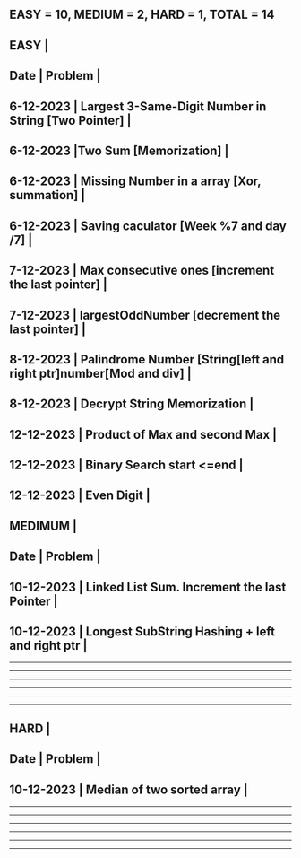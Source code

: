 EASY = 10, MEDIUM = 2, HARD = 1, TOTAL = 14
---------------------------------------------------------------------------------
EASY																			|
---------------------------------------------------------------------------------
Date		|		 Problem													|
---------------------------------------------------------------------------------
6-12-2023	| Largest 3-Same-Digit Number in String	[Two Pointer]				|
---------------------------------------------------------------------------------
6-12-2023	|Two Sum [Memorization]												|
---------------------------------------------------------------------------------
6-12-2023	| Missing Number in a array [Xor, summation]						|
---------------------------------------------------------------------------------
6-12-2023	| Saving caculator [Week %7 and day /7]								|
---------------------------------------------------------------------------------
7-12-2023	| Max consecutive ones [increment the last pointer]					|
---------------------------------------------------------------------------------
7-12-2023	| largestOddNumber [decrement the last pointer]						|
---------------------------------------------------------------------------------
8-12-2023	| Palindrome Number [String[left and right ptr]number[Mod and div]  |
---------------------------------------------------------------------------------
8-12-2023	| Decrypt String Memorization										|
---------------------------------------------------------------------------------
12-12-2023	| Product of Max and second Max										|
---------------------------------------------------------------------------------
12-12-2023	| Binary Search start <=end											|
---------------------------------------------------------------------------------
12-12-2023	| Even Digit														|
---------------------------------------------------------------------------------
MEDIMUM																			|
---------------------------------------------------------------------------------
Date		|		 Problem													|
---------------------------------------------------------------------------------
10-12-2023	| Linked List Sum. Increment the last Pointer					    |
---------------------------------------------------------------------------------
10-12-2023	| Longest SubString Hashing + left and right ptr					|
---------------------------------------------------------------------------------

---------------------------------------------------------------------------------

---------------------------------------------------------------------------------

---------------------------------------------------------------------------------

---------------------------------------------------------------------------------

---------------------------------------------------------------------------------
---------------------------------------------------------------------------------
HARD																			|
---------------------------------------------------------------------------------
Date		|		 Problem													|
---------------------------------------------------------------------------------
10-12-2023	| Median of two sorted array									    |
---------------------------------------------------------------------------------

---------------------------------------------------------------------------------

---------------------------------------------------------------------------------

---------------------------------------------------------------------------------

---------------------------------------------------------------------------------

---------------------------------------------------------------------------------
---------------------------------------------------------------------------------
